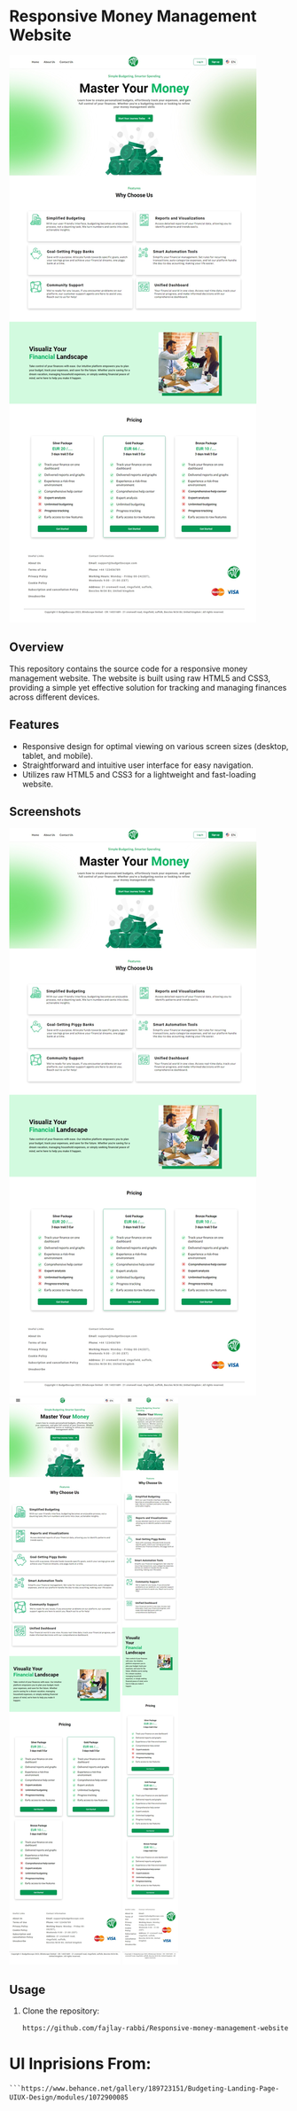 # Responsive Money Management Website

![Website Preview](./Extra/Desktop.jpeg)

## Overview

This repository contains the source code for a responsive money management website. The website is built using raw HTML5 and CSS3, providing a simple yet effective solution for tracking and managing finances across different devices.

## Features

- Responsive design for optimal viewing on various screen sizes (desktop, tablet, and mobile).
- Straightforward and intuitive user interface for easy navigation.
- Utilizes raw HTML5 and CSS3 for a lightweight and fast-loading website.

## Screenshots

![Desktop View](./Extra/Desktop.jpeg)
![Tablet View](./Extra/Tablet.jpeg)
![Mobile View](./Extra/Mobile.jpeg)

## Usage

1. Clone the repository:

   ```bash
   https://github.com/fajlay-rabbi/Responsive-money-management-website-using-raw-html5-and-css3.git


# UI Inprisions From:

    ```https://www.behance.net/gallery/189723151/Budgeting-Landing-Page-UIUX-Design/modules/1072900085
    
